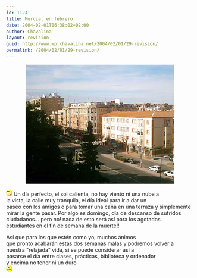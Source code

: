 ```yaml
---
id: 1124
title: Murcia, en febrero
date: 2004-02-01T06:38:02+02:00
author: Chavalina
layout: revision
guid: http://www.wp.chavalina.net/2004/02/01/29-revision/
permalink: /2004/02/01/29-revision/
---
```

<p align="center">
  <a href="./imagenes/fotos/murcia_febrero.jpg" target="_blank"><img src="./imagenes/fotos/murcia_febrero_low.jpg" width="400" height="320" border="0" alt="Ronda Norte" /></a>
</p>

![emo](/imagenes/emoticonos/pensativo.gif) Un día perfecto, el sol calienta, no hay viento ni una nube a  
la vista, la calle muy tranquila, el día ideal para ir a dar un  
paseo con los amigos o para tomar una ca&ntilde;a en una terraza y simplemente  
mirar la gente pasar. Por algo es domingo, día de descanso de sufridos  
ciudadanos… pero no! nada de esto será así para los agotados  
estudiantes en el <span title="fin de semana pre-exámenes finales" class="anotacion">fin de semana de la muerte</span>!!

Así que para los que estén como yo, muchos ánimos  
que pronto acabarán estas dos semanas malas y podremos volver a  
nuestra "relajada" vida, si se puede considerar así a  
pasarse el día entre clases, prácticas, biblioteca y ordenador  
y encima no tener ni un duro  
![emo](/imagenes/emoticonos/asqueado.gif)